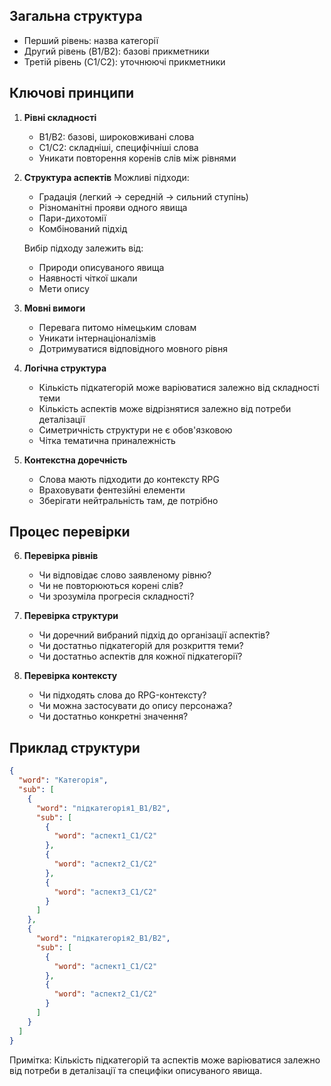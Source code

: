 ## Загальна структура
- Перший рівень: назва категорії
- Другий рівень (B1/B2): базові прикметники
- Третій рівень (C1/C2): уточнюючі прикметники

## Ключові принципи

1. **Рівні складності**
   - B1/B2: базові, широковживані слова
   - C1/C2: складніші, специфічніші слова
   - Уникати повторення коренів слів між рівнями

2. **Структура аспектів**
   Можливі підходи:
   - Градація (легкий → середній → сильний ступінь)
   - Різноманітні прояви одного явища
   - Пари-дихотомії
   - Комбінований підхід
   
   Вибір підходу залежить від:
   - Природи описуваного явища
   - Наявності чіткої шкали
   - Мети опису

3. **Мовні вимоги**
   - Перевага питомо німецьким словам
   - Уникати інтернаціоналізмів
   - Дотримуватися відповідного мовного рівня

4. **Логічна структура**
   - Кількість підкатегорій може варіюватися залежно від складності теми
   - Кількість аспектів може відрізнятися залежно від потреби деталізації
   - Симетричність структури не є обов'язковою
   - Чітка тематична приналежність

5. **Контекстна доречність**
   - Слова мають підходити до контексту RPG
   - Враховувати фентезійні елементи
   - Зберігати нейтральність там, де потрібно

## Процес перевірки

6. **Перевірка рівнів**
   - Чи відповідає слово заявленому рівню?
   - Чи не повторюються корені слів?
   - Чи зрозуміла прогресія складності?

7. **Перевірка структури**
   - Чи доречний вибраний підхід до організації аспектів?
   - Чи достатньо підкатегорій для розкриття теми?
   - Чи достатньо аспектів для кожної підкатегорії?

8. **Перевірка контексту**
   - Чи підходять слова до RPG-контексту?
   - Чи можна застосувати до опису персонажа?
   - Чи достатньо конкретні значення?

## Приклад структури
```json
{
  "word": "Категорія",
  "sub": [
    {
      "word": "підкатегорія1_B1/B2",
      "sub": [
        {
          "word": "аспект1_C1/C2"
        },
        {
          "word": "аспект2_C1/C2"
        },
        {
          "word": "аспект3_C1/C2"
        }
      ]
    },
    {
      "word": "підкатегорія2_B1/B2",
      "sub": [
        {
          "word": "аспект1_C1/C2"
        },
        {
          "word": "аспект2_C1/C2"
        }
      ]
    }
  ]
}
```

Примітка: Кількість підкатегорій та аспектів може варіюватися залежно від потреби в деталізації та специфіки описуваного явища.